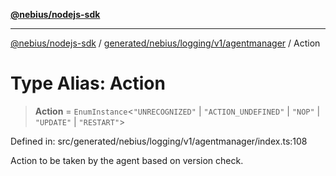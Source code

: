 [**@nebius/nodejs-sdk**](../../../../../../README.md)

***

[@nebius/nodejs-sdk](../../../../../../README.md) / [generated/nebius/logging/v1/agentmanager](../README.md) / Action

# Type Alias: Action

> **Action** = `EnumInstance`\<`"UNRECOGNIZED"` \| `"ACTION_UNDEFINED"` \| `"NOP"` \| `"UPDATE"` \| `"RESTART"`\>

Defined in: src/generated/nebius/logging/v1/agentmanager/index.ts:108

Action to be taken by the agent based on version check.
